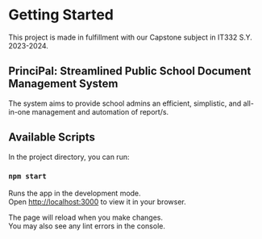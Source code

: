 # Getting Started
This project is made in fulfillment with our Capstone subject in IT332 S.Y. 2023-2024.

## PrinciPal: Streamlined Public School Document Management System
The system aims to provide school admins an efficient, simplistic, and all-in-one management and automation of report/s.



## Available Scripts

In the project directory, you can run:

### `npm start`

Runs the app in the development mode.\
Open [http://localhost:3000](http://localhost:3000) to view it in your browser.

The page will reload when you make changes.\
You may also see any lint errors in the console.
